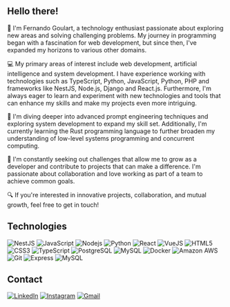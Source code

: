 ## Hello there!

👋 I'm Fernando Goulart, a technology enthusiast passionate about exploring new areas and solving challenging problems. My journey in programming began with a fascination for web development, but since then, I've expanded my horizons to various other domains.

💻 My primary areas of interest include web development, artificial intelligence and system development. I have experience working with technologies such as TypeScript, Python, JavaScript, Python, PHP and frameworks like NestJS, Node.js, Django and React.js. Furthermore, I'm always eager to learn and experiment with new technologies and tools that can enhance my skills and make my projects even more intriguing.

🌱 I'm diving deeper into advanced prompt engineering techniques and exploring system development to expand my skill set. Additionally, I'm currently learning the Rust programming language to further broaden my understanding of low-level systems programming and concurrent computing.

🚀 I'm constantly seeking out challenges that allow me to grow as a developer and contribute to projects that can make a difference. I'm passionate about collaboration and love working as part of a team to achieve common goals.

🔍 If you're interested in innovative projects, collaboration, and mutual growth, feel free to get in touch!

## Technologies

![NestJS](https://img.shields.io/badge/NestJS-E0234E?style=flat-square&logo=nestjs&logoColor=white)
![JavaScript](https://img.shields.io/badge/-JavaScript-black?style=flat-square&logo=JavasCript)
![Nodejs](https://img.shields.io/badge/-NodeJS-black?style=flat-square&logo=Node.js)
![Python](https://img.shields.io/badge/-Python-black?style=flat-square&logo=Python)
![React](https://img.shields.io/badge/-React-black?style=flat-square&logo=react)
![VueJS](https://img.shields.io/badge/Vue%20JS-35495E?style=flat-square&logo=vuedotjs&logoColor=4FC08D)
![HTML5](https://img.shields.io/badge/-HTML5-E34F26?style=flat-square&logo=html5&logoColor=white)
![CSS3](https://img.shields.io/badge/-CSS3-1572B6?style=flat-square&logo=css3)
![TypeScript](https://img.shields.io/badge/-TypeScript-007ACC?style=flat-square&logo=typescript)
![PostgreSQL](https://img.shields.io/badge/-PostgreSQL-336791?style=flat-square&logo=postgresql)
![MySQL](https://img.shields.io/badge/-MySQL-black?style=flat-square&logo=mysql)
![Docker](https://img.shields.io/badge/-Docker-black?style=flat-square&logo=docker)
![Amazon AWS](https://img.shields.io/badge/Amazon%20AWS-232F3E?style=flat-square&logo=amazon-aws)
![Git](https://img.shields.io/badge/-Git-black?style=flat-square&logo=git)
![Express](https://img.shields.io/badge/-Express%20JS-000000?style=flat-square&logo=express&logoColor=white)
![MySQL](https://img.shields.io/badge/MySQL-005C84?style=flat-square&logo=mysql&logoColor=white)

## Contact

[![LinkedIn](https://img.shields.io/badge/LinkedIn-0077B5?style=for-the-badge&logo=linkedin&logoColor=white)](https://www.linkedin.com/in/fernando-p-goulart)
[![Instagram](https://img.shields.io/badge/Instagram-E4405F?style=for-the-badge&logo=instagram&logoColor=white)](https://www.instagram.com/fernando.pgoulart)
[![Gmail](https://img.shields.io/badge/Gmail-D14836?style=for-the-badge&logo=gmail&logoColor=white)](mailto:fernandogoul7@gmail.com)